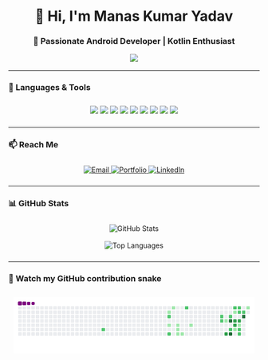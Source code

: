 <h1 align="center">👋 Hi, I'm Manas Kumar Yadav</h1>
<h3 align="center">🚀 Passionate Android Developer | Kotlin Enthusiast</h3>

<div align="center">
  <img src="https://readme-typing-svg.herokuapp.com?color=6A5ACD&size=24&center=true&vCenter=true&width=600&lines=Welcome+to+my+GitHub!;Kotlin,+Jetpack+Compose,+N8N+Automation;Let’s+build+something+awesome+🚀" />
</div>

<hr/>

### 🔧 Languages & Tools
<div align="center" style="padding: 10px;">
  <img src="https://img.shields.io/badge/Kotlin-%230095D5.svg?style=for-the-badge&logo=kotlin&logoColor=white"/>
  <img src="https://img.shields.io/badge/Java-%23ED8B00.svg?style=for-the-badge&logo=java&logoColor=white"/>
  <img src="https://img.shields.io/badge/Android-%233DDC84.svg?style=for-the-badge&logo=android&logoColor=white"/>
  <img src="https://img.shields.io/badge/C++-%2300599C.svg?style=for-the-badge&logo=c%2B%2B&logoColor=white"/>
  <img src="https://img.shields.io/badge/Python-%233776AB.svg?style=for-the-badge&logo=python&logoColor=white"/>
  <img src="https://img.shields.io/badge/FastAPI-009688?style=for-the-badge&logo=fastapi&logoColor=white"/>
  <img src="https://img.shields.io/badge/Docker-%232496ED.svg?style=for-the-badge&logo=docker&logoColor=white"/>
  <img src="https://img.shields.io/badge/GitHub-%23121011.svg?style=for-the-badge&logo=github&logoColor=white"/>
  <img src="https://img.shields.io/badge/N8N-%23EF6C00.svg?style=for-the-badge&logo=n8n&logoColor=white"/>
</div>


<hr/>

### 📫 Reach Me
<div align="center" style="padding: 10px;">
  <a href="mailto:manasydv123@gmail.com" target="_blank">
    <img src="https://img.shields.io/badge/Gmail-D14836?style=for-the-badge&logo=gmail&logoColor=white" alt="Email"/>
  </a>
  <a href="https://your-portfolio.com" target="_blank">
    <img src="https://img.shields.io/badge/Portfolio-000000?style=for-the-badge&logo=vercel&logoColor=white" alt="Portfolio"/>
  </a>
  <a href="https://www.linkedin.com/in/manas-kumar-yadav-26013a287/" target="_blank">
    <img src="https://img.shields.io/badge/LinkedIn-0077B5?style=for-the-badge&logo=linkedin&logoColor=white" alt="LinkedIn"/>
  </a>
</div>

<hr/>

### 📊 GitHub Stats
<div align="center" style="padding: 10px;">
  <img src="https://github-readme-stats.vercel.app/api?username=rookiecoder910&show_icons=true&theme=radical" alt="GitHub Stats"/>
  <br/><br/>
  <img src="https://github-readme-stats.vercel.app/api/top-langs/?username=rookiecoder910&layout=compact&theme=radical" alt="Top Languages"/>
</div>

<hr/>

### 🐍 Watch my GitHub contribution snake
<div align="center" style="padding: 10px;">
  <img src="https://github.com/rookiecoder910/snk/blob/output/github-contribution-grid-snake.gif?raw=true" alt="Snake animation" />
</div>

